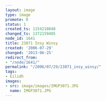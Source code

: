 ```yaml
---
layout: image
type: image
promote: 0
status: 1
created_ts: 1154210848
changed_ts: 1372159485
node_id: 1641
title: 23071 Insy Winsy
created: '2006-07-29'
changed: '2013-06-25'
redirect_from:
- "/node/1641/"
permalink: "/2006/07/29/23071_insy_winsy/"
tags:
- Eilidh
images:
- src: image/images/IMGP3071.JPG
  name: IMGP3071.JPG
---
```


